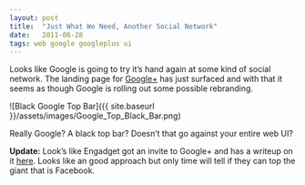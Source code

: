 ```yaml
---
layout: post
title:  "Just What We Need, Another Social Network"
date:   2011-06-28
tags: web google googleplus ui
---
```

Looks like Google is going to try it’s hand again at some kind of social network. The landing page for [Google+](http://plus.google.com/) has just surfaced and with that it seems as though Google is rolling out some possible rebranding.

![Black Google Top Bar]({{ site.baseurl }}/assets/images/Google_Top_Black_Bar.png)

Really Google? A black top bar? Doesn’t that go against your entire web UI?

**Update:** Look’s like Engadget got an invite to Google+ and has a writeup on it [here](http://www.engadget.com/2011/06/28/google-invite-received-we-go-hands-on/). Looks like an good approach but only time will tell if they can top the giant that is Facebook.
